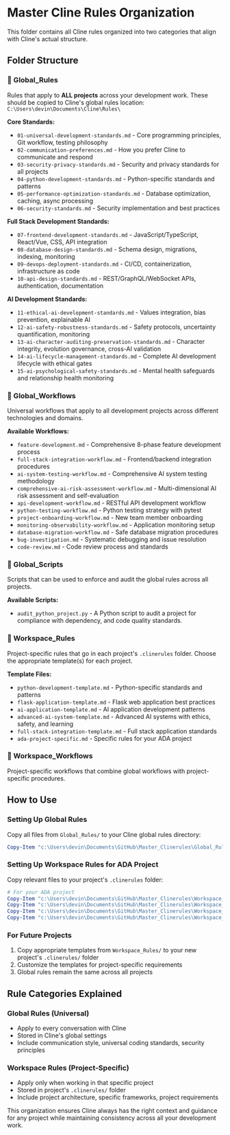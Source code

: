 # Master Cline Rules Organization

This folder contains all Cline rules organized into two categories that align with Cline's actual structure.

## Folder Structure

### 📁 Global_Rules
Rules that apply to **ALL projects** across your development work. These should be copied to Cline's global rules location: `C:\Users\devin\Documents\Cline\Rules\`

**Core Standards:**
- `01-universal-development-standards.md` - Core programming principles, Git workflow, testing philosophy
- `02-communication-preferences.md` - How you prefer Cline to communicate and respond
- `03-security-privacy-standards.md` - Security and privacy standards for all projects
- `04-python-development-standards.md` - Python-specific standards and patterns
- `05-performance-optimization-standards.md` - Database optimization, caching, async processing
- `06-security-standards.md` - Security implementation and best practices

**Full Stack Development Standards:**
- `07-frontend-development-standards.md` - JavaScript/TypeScript, React/Vue, CSS, API integration
- `08-database-design-standards.md` - Schema design, migrations, indexing, monitoring
- `09-devops-deployment-standards.md` - CI/CD, containerization, infrastructure as code
- `10-api-design-standards.md` - REST/GraphQL/WebSocket APIs, authentication, documentation

**AI Development Standards:**
- `11-ethical-ai-development-standards.md` - Values integration, bias prevention, explainable AI
- `12-ai-safety-robustness-standards.md` - Safety protocols, uncertainty quantification, monitoring
- `13-ai-character-auditing-preservation-standards.md` - Character integrity, evolution governance, cross-AI validation
- `14-ai-lifecycle-management-standards.md` - Complete AI development lifecycle with ethical gates
- `15-ai-psychological-safety-standards.md` - Mental health safeguards and relationship health monitoring

### 📁 Global_Workflows
Universal workflows that apply to all development projects across different technologies and domains.

**Available Workflows:**
- `feature-development.md` - Comprehensive 8-phase feature development process
- `full-stack-integration-workflow.md` - Frontend/backend integration procedures
- `ai-system-testing-workflow.md` - Comprehensive AI system testing methodology
- `comprehensive-ai-risk-assessment-workflow.md` - Multi-dimensional AI risk assessment and self-evaluation
- `api-development-workflow.md` - RESTful API development workflow
- `python-testing-workflow.md` - Python testing strategy with pytest
- `project-onboarding-workflow.md` - New team member onboarding
- `monitoring-observability-workflow.md` - Application monitoring setup
- `database-migration-workflow.md` - Safe database migration procedures
- `bug-investigation.md` - Systematic debugging and issue resolution
- `code-review.md` - Code review process and standards

### 📁 Global_Scripts
Scripts that can be used to enforce and audit the global rules across all projects.

**Available Scripts:**
- `audit_python_project.py` - A Python script to audit a project for compliance with dependency, and code quality standards.

### 📁 Workspace_Rules
Project-specific rules that go in each project's `.clinerules` folder. Choose the appropriate template(s) for each project.

**Template Files:**
- `python-development-template.md` - Python-specific standards and patterns
- `flask-application-template.md` - Flask web application best practices
- `ai-application-template.md` - AI application development patterns
- `advanced-ai-system-template.md` - Advanced AI systems with ethics, safety, and learning
- `full-stack-integration-template.md` - Full stack application standards
- `ada-project-specific.md` - Specific rules for your ADA project

### 📁 Workspace_Workflows
Project-specific workflows that combine global workflows with project-specific procedures.

## How to Use

### Setting Up Global Rules
Copy all files from `Global_Rules/` to your Cline global rules directory:
```powershell
Copy-Item "c:\Users\devin\Documents\GitHub\Master_Clinerules\Global_Rules\*" "C:\Users\devin\Documents\Cline\Rules\"
```

### Setting Up Workspace Rules for ADA Project
Copy relevant files to your project's `.clinerules` folder:
```powershell
# For your ADA project
Copy-Item "c:\Users\devin\Documents\GitHub\Master_Clinerules\Workspace_Rules\ada-project-specific.md" "c:\Users\devin\Documents\GitHub\ada_app\server\.clinerules\"
Copy-Item "c:\Users\devin\Documents\GitHub\Master_Clinerules\Workspace_Rules\python-development-template.md" "c:\Users\devin\Documents\GitHub\ada_app\server\.clinerules\"
Copy-Item "c:\Users\devin\Documents\GitHub\Master_Clinerules\Workspace_Rules\flask-application-template.md" "c:\Users\devin\Documents\GitHub\ada_app\server\.clinerules\"
Copy-Item "c:\Users\devin\Documents\GitHub\Master_Clinerules\Workspace_Rules\ai-application-template.md" "c:\Users\devin\Documents\GitHub\ada_app\server\.clinerules\"
```

### For Future Projects
1. Copy appropriate templates from `Workspace_Rules/` to your new project's `.clinerules/` folder
2. Customize the templates for project-specific requirements
3. Global rules remain the same across all projects

## Rule Categories Explained

### Global Rules (Universal)
- Apply to every conversation with Cline
- Stored in Cline's global settings
- Include communication style, universal coding standards, security principles

### Workspace Rules (Project-Specific)
- Apply only when working in that specific project
- Stored in project's `.clinerules/` folder
- Include project architecture, specific frameworks, project requirements

This organization ensures Cline always has the right context and guidance for any project while maintaining consistency across all your development work.

